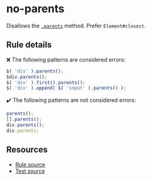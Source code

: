 # no-parents

Disallows the [`.parents`](https://api.jquery.com/parents/) method. Prefer `Element#closest`.

## Rule details

❌ The following patterns are considered errors:
```js
$( 'div' ).parents();
$div.parents();
$( 'div' ).first().parents();
$( 'div' ).append( $( 'input' ).parents() );
```

✔️ The following patterns are not considered errors:
```js
parents();
[].parents();
div.parents();
div.parents;
```

## Resources

* [Rule source](/src/rules/no-parents.js)
* [Test source](/src/tests/no-parents.js)
